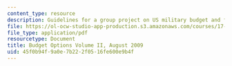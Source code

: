 ```yaml
---
content_type: resource
description: Guidelines for a group project on US military budget and force planning.
file: https://ol-ocw-studio-app-production.s3.amazonaws.com/courses/17-953-u-s-budgets-for-national-security-fall-2010/45f0b94f9a0e7b222f0516fe600e9b4f_MIT17_953F10_Final_Project.pdf
file_type: application/pdf
resourcetype: Document
title: Budget Options Volume II, August 2009
uid: 45f0b94f-9a0e-7b22-2f05-16fe600e9b4f
---
```

